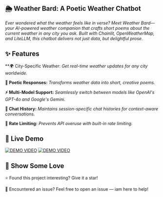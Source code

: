 ## 🌦️ Weather Bard: A Poetic Weather Chatbot
*Ever wondered what the weather feels like in verse? Meet Weather Bard—your AI-powered weather companion that crafts short poems about the current weather in any city you ask. Built with Chainlit, OpenWeatherMap, and LiteLLM, this chatbot delivers not just data, but delightful prose.*

## ✨ Features
**🌍 City-Specific Weather: *Get real-time weather updates for any city worldwide.*

**📝 Poetic Responses:** *Transforms weather data into short, creative poems.*

**⚡ Multi-Model Support:** *Seamlessly switch between models like OpenAI's GPT-4o and Google's Gemini.*

**📁 Chat History:** *Maintains session-specific chat histories for context-aware conversations.*

**🚫 Rate Limiting:** *Prevents API overuse with built-in rate limiting.*

## 🎥 Live Demo
[![DEMO VIDEO](https://img.shields.io/badge/%F0%9F%8E%A5_Watch_Now-9146FF?style=for-the-badge&logo=google-drive)](https://drive.google.com/file/d/1iCbvEHQsbQ1vT5AhpMpJufMg17DgWdm0/view?usp=sharing)
[![DEMO VIDEO](https://img.shields.io/badge/%F0%9F%8E%A5_Watch_Now-9146FF?style=for-the-badge&logo=google-drive)](https://drive.google.com/file/d/14BnNqewbfotxfUgFd-lQKXVoeqzo59CC/view?usp=sharing)

## 🙌 Show Some Love
⭐ Found this project interesting? Give it a star!

🐞 Encountered an issue? Feel free to open an issue — iam here to help!


